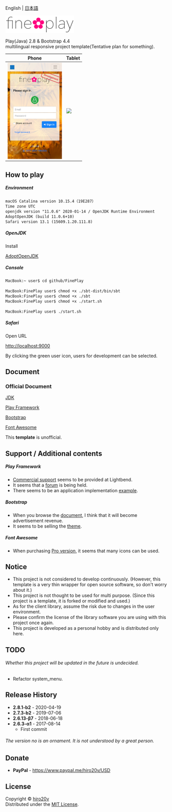 English | [日本語](./README_ja.md)

<img src="./public/images/en-US/logo.png" alt="fine✿play" height="54"/>

Play(Java) 2.8 & Bootstrap 4.4  
multilingual responsive project template(Tentative plan for something).

| Phone | Tablet    |
|-------|-----------|
| <img src="./public/images/iPhone.png" height="300"/>  | <img src="./public/images/iPad.png" height="400"/> |

How to play
----------

##### Environment #####

	macOS Catalina version 10.15.4（19E287）
	Time zone UTC
	openjdk version "11.0.6" 2020-01-14 / OpenJDK Runtime Environment AdoptOpenJDK (build 11.0.6+10)
	Safari version 13.1 (15609.1.20.111.8)

##### OpenJDK #####

Install

[AdoptOpenJDK](https://github.com/AdoptOpenJDK/openjdk11-binaries/releases/download/jdk-11.0.6%2B10/OpenJDK11U-jdk_x64_mac_hotspot_11.0.6_10.pkg)

##### Console #####

	MacBook:~ user$ cd github/FinePlay

	MacBook:FinePlay user$ chmod +x ./sbt-dist/bin/sbt
	MacBook:FinePlay user$ chmod +x ./sbt
	MacBook:FinePlay user$ chmod +x ./start.sh

	MacBook:FinePlay user$ ./start.sh

##### Safari #####

Open URL

[http://localhost:9000](http://localhost:9000)

By clicking the green user icon, users for development can be selected.

Document
-------

### Official Document ###

[JDK](https://docs.oracle.com/en/java/javase/11/docs/api/)

[Play Framework](https://www.playframework.com/documentation/2.8.x)

[Bootstrap](http://getbootstrap.com/docs/4.4)

[Font Awesome](https://fontawesome.com/how-to-use)

This **template** is unofficial.

Support / Additional contents
---------------

##### Play Framework #####
+ [Commercial support](https://www.lightbend.com/subscription) seems to be provided at Lightbend.
+ It seems that a [forum](https://discuss.lightbend.com/c/play) is being held.
+ There seems to be an application implementation [example](https://github.com/playframework/play-samples).

##### Bootstrap #####
+ When you browse the [document](https://getbootstrap.com), I think that it will become advertisement revenue.
+ It seems to be selling the [theme](https://themes.getbootstrap.com).

##### Font Awesome #####
+ When purchasing [Pro version](https://fontawesome.com/pro), it seems that many icons can be used.

Notice
---------------

+ This project is not considered to develop continuously. (However, this template is a very thin wrapper for open source software, so don't worry about it.)
+ This project is not thought to be used for multi purpose. (Since this project is a template, it is forked or modified and used.)
+ As for the client library, assume the risk due to changes in the user environment.
+ Please confirm the license of the library software you are using with this project once again.
+ This project is developed as a personal hobby and is distributed only here.

TODO
---------------

###### Whether this project will be updated in the future is undecided. ######

+ Refactor system_menu.

Release History
---------------

+ **2.8.1-b2** - 2020-04-19
+ **2.7.3-b2** - 2019-07-06
+ **2.6.13-β7** - 2018-06-18
+ **2.6.3-α1** - 2017-08-14
   + First commit

###### The version no is an ornament. It is not understood by a great person.

Donate
-------
+ **PayPal** - https://www.paypal.me/hiro20v/USD

License
-------
Copyright &copy; [hiro20v](https://github.com/hiro20v)  
Distributed under the [MIT License][mit].

[MIT]: http://opensource.org/licenses/MIT

